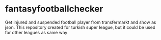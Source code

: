 # fantasyfootballchecker
Get injured and suspended football player from transfermarkt and show as json. This repository created for turkish super league, but it could be used for other leagues as same way
